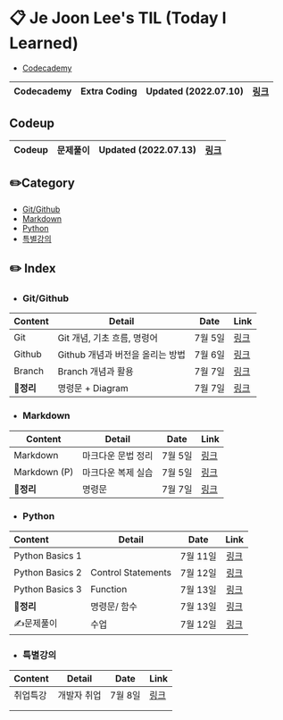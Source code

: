 # 📋  Je Joon Lee's TIL (Today I Learned) 

- [Codecademy](https://www.codecademy.com/profiles/JeJoonLee)

| Codecademy | Extra Coding | Updated (2022.07.10) | [링크](./Codecademy/README.md) |
| ---------- | ------------ | -------------------- | ------------------------------ |



## Codeup

| Codeup | 문제풀이 | Updated (2022.07.13) | [링크](./Codeup/README.md) |
| ------ | -------- | -------------------- | -------------------------- |



## ✏️Category

- [Git/Github](#gitgithub)
- [Markdown](#markdown)
- [Python](#python)
- [특별강의](#특별강의)



## ✏️ Index

- ### Git/Github

| Content | Detail                           | Date    | Link |
| ------- | -------------------------------- | ------- | ---- |
| Git     | Git 개념, 기초 흐름, 명령어      | 7월 5일 | [링크](./Git/Git.md) |
| Github  | Github 개념과 버전을 올리는 방법 | 7월 6일 | [링크](./Git/Github.md) |
| Branch | Branch 개념과 활용 | 7월 7일 | [링크](./Git/Branch,Clone.md) |
| 📌**정리** | 명령문 + Diagram | 7월 7일 | [링크](./Git/Summary.md) |



- ### Markdown

| Content      | Detail             | Date    | Link |
| ------------ | ------------------ | ------- | ---- |
| Markdown     | 마크다운 문법 정리 | 7월 5일 | [링크](./Typora/markdown_language.md)      |
| Markdown (P) | 마크다운 복제 실습 | 7월 5일 | [링크](./Typora/markdown_copy_1.md)     |
| 📌**정리** | 명령문 | 7월 7일 | [링크](./Typora/summary.md) |



- ### Python

| Content         | Detail             | Date     |                      Link                      |
| :-------------- | ------------------ | -------- | :--------------------------------------------: |
| Python Basics 1 |                    | 7월 11일 |       [링크](./Python/python_basic_1.md)       |
| Python Basics 2 | Control Statements | 7월 12일 |  [링크](./Python/python_control_statement.md)  |
| Python Basics 3 | Function           | 7월 13일 |      [링크](./Python/python_function.md)       |
| 📌**정리**       | 명령문/ 함수       | 7월 13일 | [링크](./Python/python_operators_functions.md) |
| ✍️문제풀이       | 수업               | 7월 12일 |           [링크](./Python/문제풀이)            |



- ### 특별강의

| Content  | Detail      | Date    | Link                                     |
| -------- | ----------- | ------- | ---------------------------------------- |
| 취업특강 | 개발자 취업 | 7월 8일 | [링크](./Extra_lecture/extra_lecture.md) |
|          |             |         |                                          |
|          |             |         |                                          |

